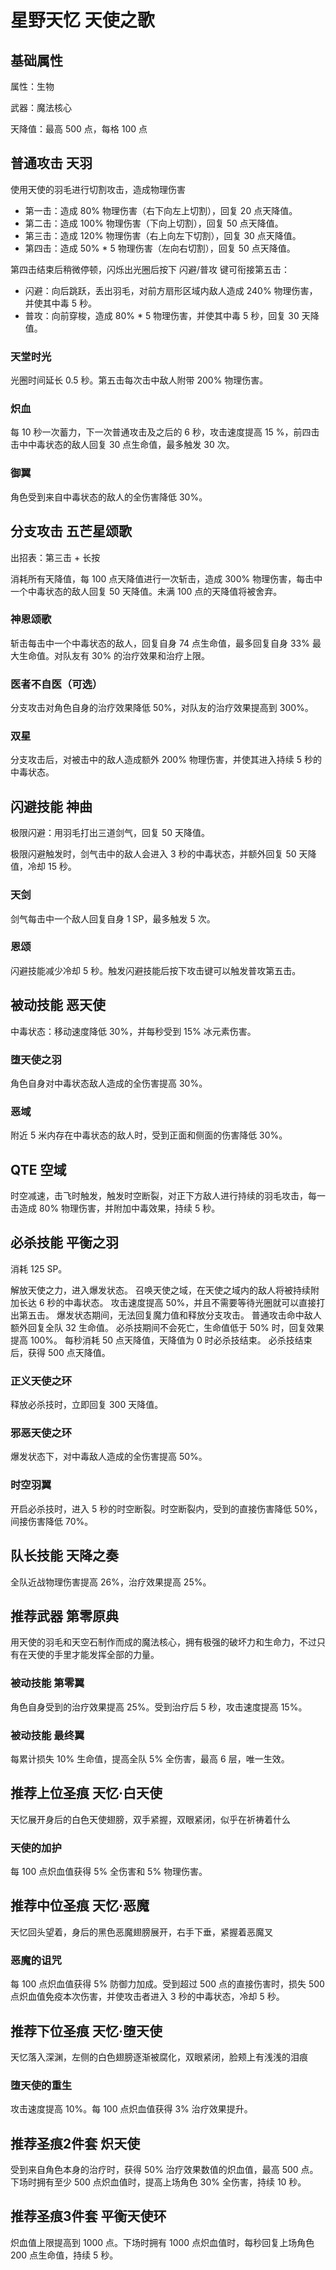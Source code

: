 # 星野天忆 天使之歌

## 基础属性

属性：生物

武器：魔法核心

天降值：最高 500 点，每格 100 点

## 普通攻击 天羽

使用天使的羽毛进行切割攻击，造成物理伤害

* 第一击：造成 80% 物理伤害（右下向左上切割），回复 20 点天降值。
* 第二击：造成 100% 物理伤害（下向上切割），回复 50 点天降值。
* 第三击：造成 120% 物理伤害（右上向左下切割），回复 30 点天降值。
* 第四击：造成 50% * 5 物理伤害（左向右切割），回复 50 点天降值。

第四击结束后稍微停顿，闪烁出光圈后按下 闪避/普攻 键可衔接第五击：

* 闪避：向后跳跃，丢出羽毛，对前方扇形区域内敌人造成 240% 物理伤害，并使其中毒 5 秒。
* 普攻：向前穿梭，造成 80% * 5 物理伤害，并使其中毒 5 秒，回复 30 天降值。

### 天堂时光

光圈时间延长 0.5 秒。第五击每次击中敌人附带 200% 物理伤害。

### 炽血

每 10 秒一次蓄力，下一次普通攻击及之后的 6 秒，攻击速度提高 15 %，前四击击中中毒状态的敌人回复 30 点生命值，最多触发 30 次。

### 御翼

角色受到来自中毒状态的敌人的全伤害降低 30%。

## 分支攻击 五芒星颂歌

出招表：第三击 + 长按

消耗所有天降值，每 100 点天降值进行一次斩击，造成 300% 物理伤害，每击中一个中毒状态的敌人回复 50 天降值。未满 100 点的天降值将被舍弃。

### 神恩颂歌

斩击每击中一个中毒状态的敌人，回复自身 74 点生命值，最多回复自身 33% 最大生命值。对队友有 30% 的治疗效果和治疗上限。

### 医者不自医（可选）

分支攻击对角色自身的治疗效果降低 50%，对队友的治疗效果提高到 300%。

### 双星

分支攻击后，对被击中的敌人造成额外 200% 物理伤害，并使其进入持续 5 秒的中毒状态。

## 闪避技能 神曲

极限闪避：用羽毛打出三道剑气，回复 50 天降值。

极限闪避触发时，剑气击中的敌人会进入 3 秒的中毒状态，并额外回复 50 天降值，冷却 15 秒。

### 天剑

剑气每击中一个敌人回复自身 1 SP，最多触发 5 次。

### 恩颂

闪避技能减少冷却 5 秒。触发闪避技能后按下攻击键可以触发普攻第五击。

## 被动技能 恶天使

中毒状态：移动速度降低 30%，并每秒受到 15% 冰元素伤害。

### 堕天使之羽

角色自身对中毒状态敌人造成的全伤害提高 30%。

### 恶域

附近 5 米内存在中毒状态的敌人时，受到正面和侧面的伤害降低 30%。

## QTE 空域

时空减速，击飞时触发，触发时空断裂，对正下方敌人进行持续的羽毛攻击，每一击造成 80% 物理伤害，并附加中毒效果，持续 5 秒。

## 必杀技能 平衡之羽

消耗 125 SP。

解放天使之力，进入爆发状态。
召唤天使之域，在天使之域内的敌人将被持续附加长达 6 秒的中毒状态。
攻击速度提高 50%，并且不需要等待光圈就可以直接打出第五击。
爆发状态期间，无法回复魔力值和释放分支攻击。
普通攻击命中敌人额外回复全队 32 生命值。
必杀技期间不会死亡，生命值低于 50% 时，回复效果提高 100%。
每秒消耗 50 点天降值，天降值为 0 时必杀技结束。
必杀技结束后，获得 500 点天降值。

### 正义天使之环

释放必杀技时，立即回复 300 天降值。

### 邪恶天使之环

爆发状态下，对中毒敌人造成的全伤害提高 50%。

### 时空羽翼

开启必杀技时，进入 5 秒的时空断裂。时空断裂内，受到的直接伤害降低 50%，间接伤害降低 70%。

## 队长技能 天降之奏

全队近战物理伤害提高 26%，治疗效果提高 25%。

## 推荐武器 第零原典

用天使的羽毛和天空石制作而成的魔法核心，拥有极强的破坏力和生命力，不过只有在天使的手里才能发挥全部的力量。

### 被动技能 第零翼

角色自身受到的治疗效果提高 25%。受到治疗后 5 秒，攻击速度提高 15%。

### 被动技能 最终翼

每累计损失 10% 生命值，提高全队 5% 全伤害，最高 6 层，唯一生效。

## 推荐上位圣痕 天忆·白天使

天忆展开身后的白色天使翅膀，双手紧握，双眼紧闭，似乎在祈祷着什么

### 天使的加护

每 100 点炽血值获得 5% 全伤害和 5% 物理伤害。

## 推荐中位圣痕 天忆·恶魔

天忆回头望着，身后的黑色恶魔翅膀展开，右手下垂，紧握着恶魔叉

### 恶魔的诅咒

每 100 点炽血值获得 5% 防御力加成。受到超过 500 点的直接伤害时，损失 500 点炽血值免疫本次伤害，并使攻击者进入 3 秒的中毒状态，冷却 5 秒。

## 推荐下位圣痕 天忆·堕天使

天忆落入深渊，左侧的白色翅膀逐渐被腐化，双眼紧闭，脸颊上有浅浅的泪痕

### 堕天使的重生

攻击速度提高 10%。每 100 点炽血值获得 3% 治疗效果提升。

## 推荐圣痕2件套 炽天使

受到来自角色本身的治疗时，获得 50% 治疗效果数值的炽血值，最高 500 点。下场时拥有至少 500 点炽血值时，提高上场角色 30% 全伤害，持续 10 秒。

## 推荐圣痕3件套 平衡天使环

炽血值上限提高到 1000 点。下场时拥有 1000 点炽血值时，每秒回复上场角色 200 点生命值，持续 5 秒。
